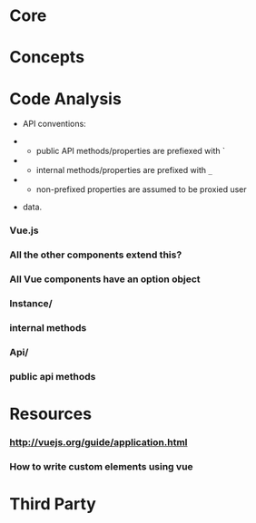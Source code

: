 # Core
# Concepts
# Code Analysis






* API conventions:





* - public API methods/properties are prefiexed with `





* - internal methods/properties are prefixed with `_`





* - non-prefixed properties are assumed to be proxied user





* data.






### Vue.js
### All the other components extend this?
### All Vue components have an option object
### Instance/
### internal methods
### Api/
### public api methods
# Resources
### http://vuejs.org/guide/application.html
### How to write custom elements using vue
# Third Party
